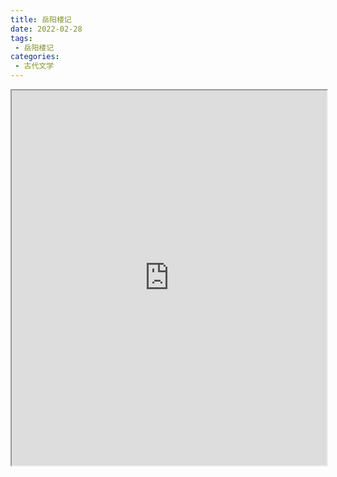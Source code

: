 ```yaml
---
title: 岳阳楼记
date: 2022-02-28
tags:
 - 岳阳楼记
categories:
 - 古代文学
---
```




<iframe src="https://study-doc.yourtools.icu/pdf/web/viewer.html?file=https://vkceyugu.cdn.bspapp.com/VKCEYUGU-e9075d72-0451-48df-afe1-d46932ae4554/28c2a236-f0b7-48ca-a1ca-9f884776f2f9.pdf" width="100%" height="600px"></iframe>
